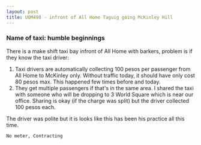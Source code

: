 ```yaml
---
layout: post
title: UQM498 - infront of All Home Taguig going McKinley Hill
---
```


### Name of taxi: humble beginnings

There is a make shift taxi bay infront of All Home with barkers, problem is if they know the taxi driver:
1) Taxi drivers are automatically collecting 100 pesos per passenger from All Home to McKinley only. Without traffic today, it should have only cost 80 pesos max. This happened few times before and today.
2) They get multiple passengers if that's in the same area. I shared the taxi with someone who will be dropping to 3 World Square which is near our office. Sharing is okay (if the charge was split) but the driver collected 100 pesos each. 

The driver was polite but it is looks like this has been his practice all this time. 

```No meter, Contracting```
